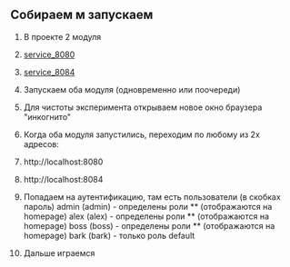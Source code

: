 
## Собираем м запускаем

1. В проекте 2 модуля
2. [service_8080](service_8080)
3. [service_8084](service_8084)
4. Запускаем оба модуля (одновременно или поочереди)
5. Для чистоты эксперимента открываем новое окно браузера "инкогнито"
6. Когда оба модуля запустились, переходим по любому из 2х адресов:
7. http://localhost:8080
8. http://localhost:8084
9. Попадаем на аутентификацию, там есть пользователи (в скобках пароль)
    admin (admin) - определены роли ** (отображаются на homepage)
    alex (alex) - определены роли ** (отображаются на homepage)
    boss (boss) - определены роли ** (отображаются на homepage)
    bark (bark) - только роль default
   
10. Дальше играемся 





